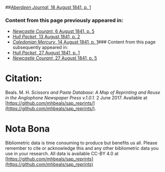 ##[*Aberdeen Journal*, 18 August 1841, p. 1](https://mhbeals.github.io/sap_html/Aberdeen-Journal/Aberdeen-Journal-18-August-1841-p-1)

### Content from this page previously appeared in:
+ [*Newcastle Courant*, 6 August 1841, p. 5](https://mhbeals.github.io/sap_html/Newcastle-Courant/Newcastle-Courant-6-August-1841-p-5)
+ [*Hull Packet*, 13 August 1841, p. 2](https://mhbeals.github.io/sap_html/Hull-Packet/Hull-Packet-13-August-1841-p-2)
+ [*Caledonian Mercury*, 14 August 1841, p. 1](https://mhbeals.github.io/sap_html/Caledonian-Mercury/Caledonian-Mercury-14-August-1841-p-1)### Content from this page subsequently appeared in:
+ [*Hull Packet*, 27 August 1841, p. 1](https://mhbeals.github.io/sap_html/Hull-Packet/Hull-Packet-27-August-1841-p-1)
+ [*Newcastle Courant*, 27 August 1841, p. 5](https://mhbeals.github.io/sap_html/Newcastle-Courant/Newcastle-Courant-27-August-1841-p-5)
                    
# Citation: 

Beals. M. H. *Scissors and Paste Database: A Map of Reprinting and Reuse in the Anglophone Newspaper Press v.1.0.1.* 2 June 2017. Available at [https://github.com/mhbeals/sap_reprints/](https://github.com/mhbeals/sap_reprints/). 
                    
# Nota Bona

Bibliometric data is time consuming to produce but benefits us all. Please remember to cite or acknowledge this and any other bibliometric data you use in your research. All data is available CC-BY 4.0 at [https://github.com/mhbeals/sap_reprints](https://github.com/mhbeals/sap_reprints)